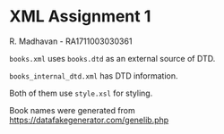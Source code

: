 # XML Assignment 1

R. Madhavan - RA1711003030361

```books.xml``` uses ```books.dtd``` as an external source of DTD.

```books_internal_dtd.xml``` has DTD information.

Both of them use ```style.xsl``` for styling.

Book names were generated from https://datafakegenerator.com/genelib.php
